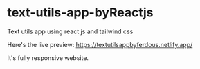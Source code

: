 # text-utils-app-byReactjs
Text utils app using react js and tailwind css

Here's the live preview: https://textutilsappbyferdous.netlify.app/

It's fully responsive website. 
